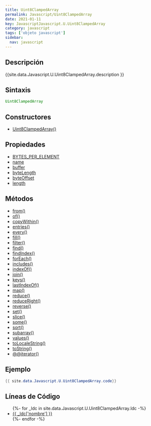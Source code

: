 ```yaml
---
title: Uint8ClampedArray
permalink: Javascript/Uint8ClampedArray
date: 2021-01-11
key: JavascriptJavascript.U.Uint8ClampedArray
category: javascript
tags: ['objeto javascript']
sidebar: 
  nav: javascript
---
```


## Descripción
{{site.data.Javascript.U.Uint8ClampedArray.description }}

## Sintaxis
~~~javascript
Uint8ClampedArray
~~~

## Constructores
* [Uint8ClampedArray()](/javascript/Uint8ClampedArray/Uint8ClampedArray/)

## Propiedades
* [BYTES_PER_ELEMENT](/javascript/Uint8ClampedArray/BYTES_PER_ELEMENT)
* [name](/javascript/Uint8ClampedArray/name)
* [buffer](/javascript/Uint8ClampedArray/buffer)
* [byteLength](/javascript/Uint8ClampedArray/byteLength)
* [byteOffset](/javascript/Uint8ClampedArray/byteOffset)
* [length](/javascript/Uint8ClampedArray/length)

## Métodos
* [from()](/javascript/Uint8ClampedArray/from)
* [of()](/javascript/Uint8ClampedArray/of)
* [copyWithin()](/javascript/Uint8ClampedArray/copyWithin)
* [entries()](/javascript/Uint8ClampedArray/entries)
* [every()](/javascript/Uint8ClampedArray/every)
* [fill()](/javascript/Uint8ClampedArray/fill)
* [filter()](/javascript/Uint8ClampedArray/filter)
* [find()](/javascript/Uint8ClampedArray/find)
* [findIndex()](/javascript/Uint8ClampedArray/findIndex)
* [forEach()](/javascript/Uint8ClampedArray/forEach)
* [includes()](/javascript/Uint8ClampedArray/includes)
* [indexOf()](/javascript/Uint8ClampedArray/indexOf)
* [join()](/javascript/Uint8ClampedArray/join)
* [keys()](/javascript/Uint8ClampedArray/keys)
* [lastIndexOf()](/javascript/Uint8ClampedArray/lastIndexOf)
* [map()](/javascript/Uint8ClampedArray/map)
* [reduce()](/javascript/Uint8ClampedArray/reduce)
* [reduceRight()](/javascript/Uint8ClampedArray/reduceRight)
* [reverse()](/javascript/Uint8ClampedArray/reverse)
* [set()](/javascript/Uint8ClampedArray/set)
* [slice()](/javascript/Uint8ClampedArray/slice)
* [some()](/javascript/Uint8ClampedArray/some)
* [sort()](/javascript/Uint8ClampedArray/sort)
* [subarray()](/javascript/Uint8ClampedArray/subarray)
* [values()](/javascript/Uint8ClampedArray/values)
* [toLocaleString()](/javascript/Uint8ClampedArray/toLocaleString)
* [toString()](/javascript/Uint8ClampedArray/toString)
* [@@iterator()](/javascript/Uint8ClampedArray/@@iterator)

## Ejemplo
~~~java
{{ site.data.Javascript.U.Uint8ClampedArray.code}}
~~~

## Líneas de Código
<ul>
{%- for _ldc in site.data.Javascript.U.Uint8ClampedArray.ldc -%}
   <li>
       <a href="{{_ldc['url'] }}">{{ _ldc['nombre'] }}</a>
   </li>
{%- endfor -%}
</ul>
